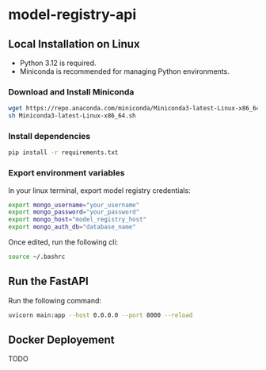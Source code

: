# model-registry-api

## Local Installation on Linux
- Python 3.12 is required.
- Miniconda is recommended for managing Python environments.
### Download and Install Miniconda

```Bash
wget https://repo.anaconda.com/miniconda/Miniconda3-latest-Linux-x86_64.sh
sh Miniconda3-latest-Linux-x86_64.sh
```

### Install dependencies

```Bash
pip install -r requirements.txt
```

### Export environment variables

In your linux terminal, export model registry credentials:

```Bash
export mongo_username="your_username"
export mongo_password="your_password"
export mongo_host="model_registry_host"
export mongo_auth_db="database_name"
```

Once edited, run the following cli:

```Bash
source ~/.bashrc
```

## Run the FastAPI

Run the following command:

```Bash
uvicorn main:app --host 0.0.0.0 --port 8000 --reload
```
## Docker Deployement

TODO
